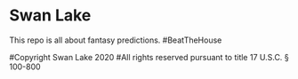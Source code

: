 # Swan Lake
This repo is all about fantasy predictions. #BeatTheHouse

#Copyright Swan Lake 2020 
#All rights reserved pursuant to title 17 U.S.C. § 100-800
